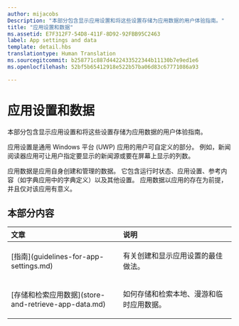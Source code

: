 ```yaml
---
author: mijacobs
Description: "本部分包含显示应用设置和将这些设置存储为应用数据的用户体验指南。"
title: "应用设置和数据"
ms.assetid: E7F312F7-54D8-411F-8D92-92FBB95C2463
label: App settings and data
template: detail.hbs
translationtype: Human Translation
ms.sourcegitcommit: b258771c887d4422433522344b11130b7e9ed1e6
ms.openlocfilehash: 52bf5b65412918e522b57ba06d83c67771086a93

---
```


# <a name="app-settings-and-data"></a>应用设置和数据




本部分包含显示应用设置和将这些设置存储为应用数据的用户体验指南。

应用设置是通用 Windows 平台 (UWP) 应用的用户可自定义的部分。 例如，新闻阅读器应用可让用户指定要显示的新闻源或要在屏幕上显示的列数。

应用数据是应用自身创建和管理的数据。 它包含运行时状态、应用设置、参考内容（如字典应用中的字典定义）以及其他设置。 应用数据以应用的存在为前提，并且仅对该应用有意义。
## <a name="in-this-section"></a>本部分内容
<table>
<colgroup>
<col width="50%" />
<col width="50%" />
</colgroup>
<thead>
<tr class="header">
<th align="left">文章</th>
<th align="left">说明</th>
</tr>
</thead>
<tbody>
<tr class="odd">
<td align="left"><p>[指南](guidelines-for-app-settings.md)</p></td>
<td align="left"><p>有关创建和显示应用设置的最佳做法。</p></td>
</tr>
<tr class="even">
<td align="left"><p>[存储和检索应用数据](store-and-retrieve-app-data.md)</p></td>
<td align="left"><p>如何存储和检索本地、漫游和临时应用数据。</p></td>
</tr>
</tbody>
</table>






<!--HONumber=Dec16_HO2-->


